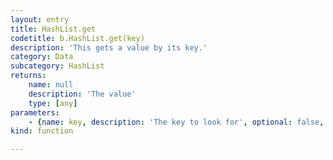 ```yaml
---
layout: entry
title: HashList.get
codetitle: b.HashList.get(key)
description: 'This gets a value by its key.'
category: Data
subcategory: HashList
returns:
    name: null
    description: 'The value'
    type: [any]
parameters:
    - {name: key, description: 'The key to look for', optional: false, type: [any]}
kind: function

---
```

